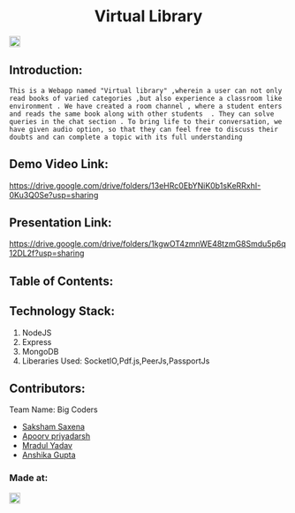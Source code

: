 <h1 align="center">Virtual Library</h1>
<p align="center">
</p>

<a href="https://hack36.com"> <img src="http://bit.ly/BuiltAtHack36" height=20px> </a>


## Introduction:
    This is a Webapp named "Virtual library" ,wherein a user can not only read books of varied categories ,but also experience a classroom like environment . We have created a room channel , where a student enters and reads the same book along with other students  . They can solve queries in the chat section . To bring life to their conversation, we have given audio option, so that they can feel free to discuss their doubts and can complete a topic with its full understanding 

## Demo Video Link:
  <a href="https://drive.google.com/drive/folders/13eHRc0EbYNiK0b1sKeRRxhI-0Ku3Q0Se?usp=sharing">https://drive.google.com/drive/folders/13eHRc0EbYNiK0b1sKeRRxhI-0Ku3Q0Se?usp=sharing</a>
  
## Presentation Link:
  <a href="https://drive.google.com/drive/folders/1kgwOT4zmnWE48tzmG8Smdu5p6q12DL2f?usp=sharing"> https://drive.google.com/drive/folders/1kgwOT4zmnWE48tzmG8Smdu5p6q12DL2f?usp=sharing </a>
  
  
## Table of Contents:

## Technology Stack:
  1) NodeJS
  2) Express
  3) MongoDB
  4) Liberaries Used: SocketIO,Pdf.js,PeerJs,PassportJs

  

## Contributors:

Team Name: Big Coders

* [Saksham Saxena](https://github.com/saksham12022002)
* [Apoorv priyadarsh](https://github.com/apoorv-tech)
* [Mradul Yadav](https://github.com/MradulYadav007)
* [Anshika Gupta](https://github.com/anshika20191099)


### Made at:
<a href="https://hack36.com"> <img src="http://bit.ly/BuiltAtHack36" height=20px> </a>